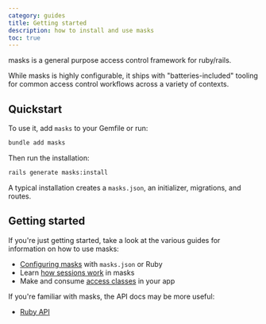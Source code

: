 ```yaml
---
category: guides
title: Getting started
description: how to install and use masks
toc: true
---
```


masks is a general purpose access control framework for ruby/rails.

While masks is highly configurable, it ships with "batteries-included" tooling
for common access control workflows across a variety of contexts.

## Quickstart

To use it, add `masks` to your Gemfile or run:

```sh
bundle add masks
```

Then run the installation:

```sh
rails generate masks:install
```

A typical installation creates a `masks.json`, an initializer, migrations, and routes.

## Getting started

If you're just getting started, take a look at the various guides for information on how to use masks:

- [Configuring masks](/docs/configuration.html) with `masks.json` or Ruby
- Learn [how sessions work](/docs/sessions.html) in masks
- Make and consume [access classes](/docs/access.html) in your app

If you're familiar with masks, the API docs may be more useful:

- [Ruby API](/api)
